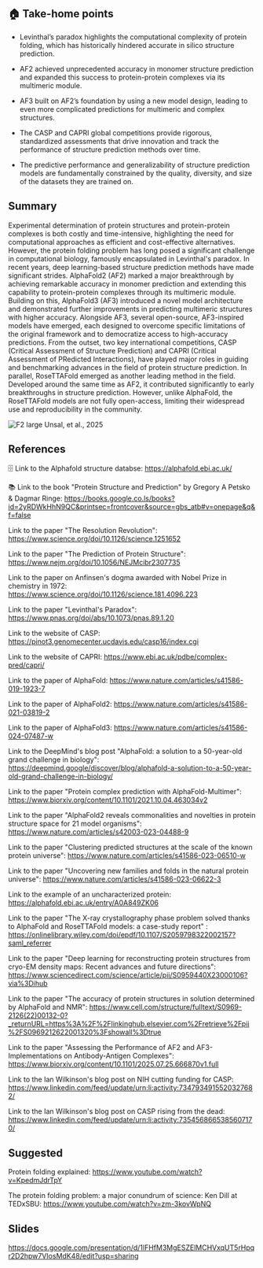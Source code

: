 ## 🏠 Take-home points
- Levinthal’s paradox highlights the computational complexity of protein folding, which has historically hindered accurate in silico structure prediction.

- AF2 achieved unprecedented accuracy in monomer structure prediction and expanded this success to protein-protein complexes via its multimeric module.

- AF3 built on AF2’s foundation by using a new model design, leading to even more complicated predictions for multimeric and complex structures.

- The CASP and CAPRI global competitions provide rigorous, standardized assessments that drive innovation and track the performance of structure prediction methods over time.

- The predictive performance and generalizability of structure prediction models are fundamentally constrained by the quality, diversity, and size of the datasets they are trained on.
  
## Summary
Experimental determination of protein structures and protein-protein complexes is both costly and time-intensive, highlighting the need for computational approaches as efficient and cost-effective alternatives. However, the protein folding problem has long posed a significant challenge in computational biology, famously encapsulated in Levinthal's paradox. In recent years, deep learning-based structure prediction methods have made significant strides. AlphaFold2 (AF2) marked a major breakthrough by achieving remarkable accuracy in monomer prediction and extending this capability to protein-protein complexes through its multimeric module. Building on this, AlphaFold3 (AF3) introduced a novel model architecture and demonstrated further improvements in predicting multimeric structures with higher accuracy. Alongside AF3, several open-source, AF3-inspired models have emerged, each designed to overcome specific limitations of the original framework and to democratize access to high-accuracy predictions. From the outset, two key international competitions, CASP (Critical Assessment of Structure Prediction) and CAPRI (Critical Assessment of PRedicted Interactions), have played major roles in guiding and benchmarking advances in the field of protein structure prediction. In parallel, RoseTTAFold emerged as another leading method in the field. Developed around the same time as AF2, it contributed significantly to early breakthroughs in structure prediction. However, unlike AlphaFold, the RoseTTAFold models are not fully open-access, limiting their widespread use and reproducibility in the community. 

![F2 large](https://github.com/user-attachments/assets/f8892aa0-2080-4c3d-9e65-a1d7c509fd2e)
Unsal, et al., 2025


## References

🗄️ Link to the Alphafold structure databse: https://alphafold.ebi.ac.uk/

📚 Link to the book "Protein Structure and Prediction" by Gregory A Petsko & Dagmar Ringe: https://books.google.co.ls/books?id=2yRDWkHhN9QC&printsec=frontcover&source=gbs_atb#v=onepage&q&f=false

Link to the paper "The Resolution Revolution": https://www.science.org/doi/10.1126/science.1251652

Link to the paper "The Prediction of Protein Structure": https://www.nejm.org/doi/10.1056/NEJMcibr2307735

Link to the paper on Anfinsen's dogma awarded with Nobel Prize in chemistry in 1972: https://www.science.org/doi/10.1126/science.181.4096.223

Link to the paper "Levinthal's Paradox": https://www.pnas.org/doi/abs/10.1073/pnas.89.1.20

Link to the website of CASP: https://pinot3.genomecenter.ucdavis.edu/casp16/index.cgi

Link to the website of CAPRI: https://www.ebi.ac.uk/pdbe/complex-pred/capri/

Link to the paper of AlphaFold: https://www.nature.com/articles/s41586-019-1923-7

Link to the paper of AlphaFold2: https://www.nature.com/articles/s41586-021-03819-2

Link to the paper of AlphaFold3: https://www.nature.com/articles/s41586-024-07487-w

Link to the DeepMind's blog post "AlphaFold: a solution to a 50-year-old grand challenge in biology": https://deepmind.google/discover/blog/alphafold-a-solution-to-a-50-year-old-grand-challenge-in-biology/

Link to the paper "Protein complex prediction with AlphaFold-Multimer": https://www.biorxiv.org/content/10.1101/2021.10.04.463034v2

Link to the paper "AlphaFold2 reveals commonalities and novelties in protein structure space for 21 model organisms": https://www.nature.com/articles/s42003-023-04488-9

Link to the paper "Clustering predicted structures at the scale of the known protein universe": https://www.nature.com/articles/s41586-023-06510-w

Link to the paper "Uncovering new families and folds in the natural protein universe": https://www.nature.com/articles/s41586-023-06622-3

Link to the example of an uncharacterized protein: https://alphafold.ebi.ac.uk/entry/A0A849ZK06

Link to the paper "The X-ray crystallography phase problem solved thanks to AlphaFold and RoseTTAFold models: a case-study report" : https://onlinelibrary.wiley.com/doi/epdf/10.1107/S2059798322002157?saml_referrer

Link to the paper "Deep learning for reconstructing protein structures from cryo-EM density maps: Recent advances and future directions": https://www.sciencedirect.com/science/article/pii/S0959440X23000106?via%3Dihub

Link to the paper "The accuracy of protein structures in solution determined by AlphaFold and NMR": https://www.cell.com/structure/fulltext/S0969-2126(22)00132-0?_returnURL=https%3A%2F%2Flinkinghub.elsevier.com%2Fretrieve%2Fpii%2FS0969212622001320%3Fshowall%3Dtrue

Link to the paper "Assessing the Performance of AF2 and AF3-Implementations on Antibody-Antigen Complexes": https://www.biorxiv.org/content/10.1101/2025.07.25.666870v1.full

Link to the Ian Wilkinson's blog post on NIH cutting funding for CASP: https://www.linkedin.com/feed/update/urn:li:activity:7347934915520327682/

Link to the Ian Wilkinson's blog post on CASP rising from the dead: https://www.linkedin.com/feed/update/urn:li:activity:7354568665385607170/

## Suggested

Protein folding explained: https://www.youtube.com/watch?v=KpedmJdrTpY

The protein folding problem: a major conundrum of science: Ken Dill at TEDxSBU: https://www.youtube.com/watch?v=zm-3kovWpNQ

## Slides

https://docs.google.com/presentation/d/1lFHfM3MgESZElMCHVxqUT5rHpqr2D2hpw7VIosMdK48/edit?usp=sharing






